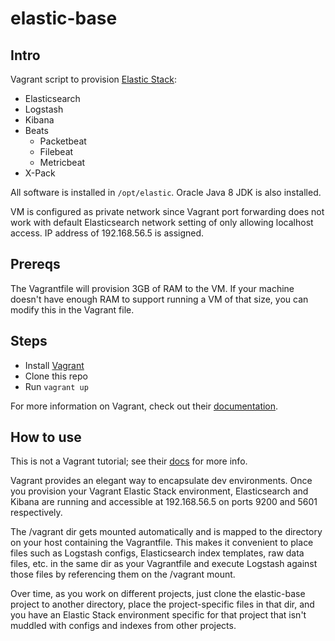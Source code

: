 # elastic-base

## Intro

Vagrant script to provision [Elastic Stack](https://www.elastic.co/v5):
* Elasticsearch
* Logstash
* Kibana
* Beats
  * Packetbeat
  * Filebeat
  * Metricbeat
* X-Pack

All software is installed in `/opt/elastic`.
Oracle Java 8 JDK is also installed.

VM is configured as private network since Vagrant port forwarding
does not work with default Elasticsearch network setting of only
allowing localhost access. IP address of 192.168.56.5 is assigned.

## Prereqs

The Vagrantfile will provision 3GB of RAM to the VM. If your machine doesn't
have enough RAM to support running a VM of that size, you can modify
this in the Vagrant file.

## Steps

* Install [Vagrant](https://www.vagrantup.com/docs/installation/)
* Clone this repo
* Run `vagrant up`

For more information on Vagrant, check out their [documentation](https://www.vagrantup.com/docs/).

## How to use

This is not a Vagrant tutorial; see their [docs](https://www.vagrantup.com/docs/) for more info.

Vagrant provides an elegant way to encapsulate dev environments. Once
you provision your Vagrant Elastic Stack environment, Elasticsearch and
Kibana are running and accessible at 192.168.56.5 on ports 9200 and 5601
respectively.

The /vagrant dir gets mounted automatically and is mapped to the directory
on your host containing the Vagrantfile. This makes it convenient to
place files such as Logstash configs, Elasticsearch index templates, raw
data files, etc. in the same dir as your Vagrantfile and execute Logstash
against those files by referencing them on the /vagrant mount.

Over time, as you work on different projects, just clone the elastic-base
project to another directory, place the project-specific files in that dir,
and you have an Elastic Stack environment specific for that project that
isn't muddled with configs and indexes from other projects.
